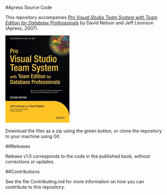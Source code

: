 #Apress Source Code

This repository accompanies [*Pro Visual Studio Team System with Team Edition for Database Professionals*](http://www.apress.com/9781590599532) by David Nelson and Jeff Levinson (Apress, 2007).

![Cover image](9781590599532.jpg)

Download the files as a zip using the green button, or clone the repository to your machine using Git.

##Releases

Release v1.0 corresponds to the code in the published book, without corrections or updates.

##Contributions

See the file Contributing.md for more information on how you can contribute to this repository.
